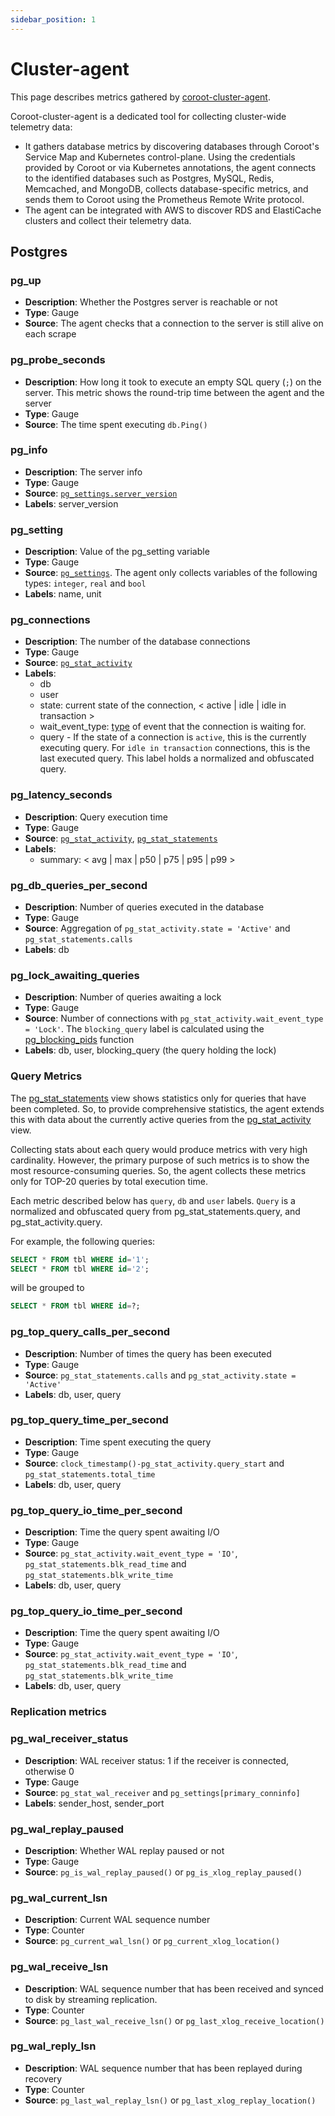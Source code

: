 ```yaml
---
sidebar_position: 1
---
```


# Cluster-agent

This page describes metrics gathered by [coroot-cluster-agent](https://github.com/coroot/coroot-cluster-agent).

Coroot-cluster-agent is a dedicated tool for collecting cluster-wide telemetry data:
 * It gathers database metrics by discovering databases through Coroot's Service Map and Kubernetes control-plane. 
Using the credentials provided by Coroot or via Kubernetes annotations, the agent connects to the identified databases such as Postgres, MySQL, Redis, Memcached, and MongoDB, collects database-specific metrics, and sends them to Coroot using the Prometheus Remote Write protocol.
 * The agent can be integrated with AWS to discover RDS and ElastiCache clusters and collect their telemetry data.

## Postgres

### pg_up
* **Description**: Whether the Postgres server is reachable or not
* **Type**: Gauge
* **Source**: The agent checks that a connection to the server is still alive on each scrape

### pg_probe_seconds
* **Description**: How long it took to execute an empty SQL query (`;`) on the server. This metric shows the round-trip time between the agent and the server
* **Type**: Gauge
* **Source**: The time spent executing `db.Ping()`

### pg_info
* **Description**: The server info
* **Type**: Gauge
* **Source**: [`pg_settings.server_version`](https://www.postgresql.org/docs/current/view-pg-settings.html)
* **Labels**: server_version

### pg_setting
* **Description**: Value of the pg_setting variable
* **Type**: Gauge
* **Source**: [`pg_settings`](https://www.postgresql.org/docs/current/view-pg-settings.html). The agent only collects variables of the following types: `integer`, `real` and `bool`
* **Labels**: name, unit

### pg_connections
* **Description**: The number of the database connections
* **Type**: Gauge
* **Source**: [`pg_stat_activity`](https://www.postgresql.org/docs/current/monitoring-stats.html#MONITORING-PG-STAT-ACTIVITY-VIEW)
* **Labels**:
  * db
  * user
  * state: current state of the connection, < active | idle | idle in transaction >
  * wait_event_type: [type](https://www.postgresql.org/docs/current/monitoring-stats.html#WAIT-EVENT-TABLE) of event that the connection is waiting for.
  * query - If the state of a connection is `active`, this is the currently executing query.
  For `idle in transaction` connections, this is the last executed query. This label holds a normalized and obfuscated query.

### pg_latency_seconds
* **Description**: Query execution time
* **Type**: Gauge
* **Source**: [`pg_stat_activity`](https://www.postgresql.org/docs/current/monitoring-stats.html#MONITORING-PG-STAT-ACTIVITY-VIEW), [`pg_stat_statements`](https://www.postgresql.org/docs/current/pgstatstatements.html)
* **Labels**:
  * summary: < avg | max | p50 | p75 | p95 | p99 >

### pg_db_queries_per_second
* **Description**: Number of queries executed in the database
* **Type**: Gauge
* **Source**: Aggregation of `pg_stat_activity.state = 'Active'` and `pg_stat_statements.calls`
* **Labels**: db

### pg_lock_awaiting_queries
* **Description**: Number of queries awaiting a lock
* **Type**: Gauge
* **Source**: Number of connections with `pg_stat_activity.wait_event_type = 'Lock'`.
The `blocking_query` label is calculated using the [pg_blocking_pids](https://www.postgresql.org/docs/current/functions-info.html) function
* **Labels**: db, user, blocking_query (the query holding the lock)

### Query Metrics

The [pg_stat_statements](https://www.postgresql.org/docs/current/pgstatstatements.html) view shows statistics only for queries that have been completed.
So, to provide comprehensive statistics, the agent extends this with data about the currently active queries from the [pg_stat_activity](https://www.postgresql.org/docs/current/monitoring-stats.html#MONITORING-PG-STAT-ACTIVITY-VIEW) view.

Collecting stats about each query would produce metrics with very high cardinality.
However, the primary purpose of such metrics is to show the most resource-consuming queries.
So, the agent collects these metrics only for TOP-20 queries by total execution time.


Each metric described below has `query`, `db` and `user` labels.
`Query` is a normalized and obfuscated query from pg_stat_statements.query, and pg_stat_activity.query.

For example, the following queries:

```sql
SELECT * FROM tbl WHERE id='1';
SELECT * FROM tbl WHERE id='2';
```

will be grouped to

```sql
SELECT * FROM tbl WHERE id=?;
```

### pg_top_query_calls_per_second
* **Description**: Number of times the query has been executed
* **Type**: Gauge
* **Source**: `pg_stat_statements.calls` and `pg_stat_activity.state = 'Active'`
* **Labels**: db, user, query

### pg_top_query_time_per_second
* **Description**: Time spent executing the query
* **Type**: Gauge
* **Source**: `clock_timestamp()-pg_stat_activity.query_start` and `pg_stat_statements.total_time`
* **Labels**: db, user, query

### pg_top_query_io_time_per_second
* **Description**: Time the query spent awaiting I/O
* **Type**: Gauge
* **Source**: `pg_stat_activity.wait_event_type = 'IO'`, `pg_stat_statements.blk_read_time` and `pg_stat_statements.blk_write_time`
* **Labels**: db, user, query

### pg_top_query_io_time_per_second
* **Description**: Time the query spent awaiting I/O
* **Type**: Gauge
* **Source**: `pg_stat_activity.wait_event_type = 'IO'`, `pg_stat_statements.blk_read_time` and `pg_stat_statements.blk_write_time`
* **Labels**: db, user, query

### Replication metrics

### pg_wal_receiver_status
* **Description**: WAL receiver status: 1 if the receiver is connected, otherwise 0
* **Type**: Gauge
* **Source**: `pg_stat_wal_receiver` and `pg_settings[primary_conninfo]`
* **Labels**: sender_host, sender_port

### pg_wal_replay_paused
* **Description**: Whether WAL replay paused or not
* **Type**: Gauge
* **Source**: `pg_is_wal_replay_paused()` or `pg_is_xlog_replay_paused()`

### pg_wal_current_lsn
* **Description**: Current WAL sequence number
* **Type**: Counter
* **Source**:  `pg_current_wal_lsn()` or `pg_current_xlog_location()`

### pg_wal_receive_lsn
* **Description**: WAL sequence number that has been received and synced to disk by streaming replication.
* **Type**: Counter
* **Source**:  `pg_last_wal_receive_lsn()` or `pg_last_xlog_receive_location()`

### pg_wal_reply_lsn
* **Description**: WAL sequence number that has been replayed during recovery
* **Type**: Counter
* **Source**:  `pg_last_wal_replay_lsn()` or `pg_last_xlog_replay_location()`
